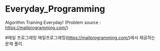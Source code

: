 # Everyday_Programming
Algorithm Training Everyday! (Problem source : https://mailprogramming.com/)

#매일 프로그래밍
매일프로그래밍(https://mailprogramming.com/)에서 제공하는 문제 풀이.
